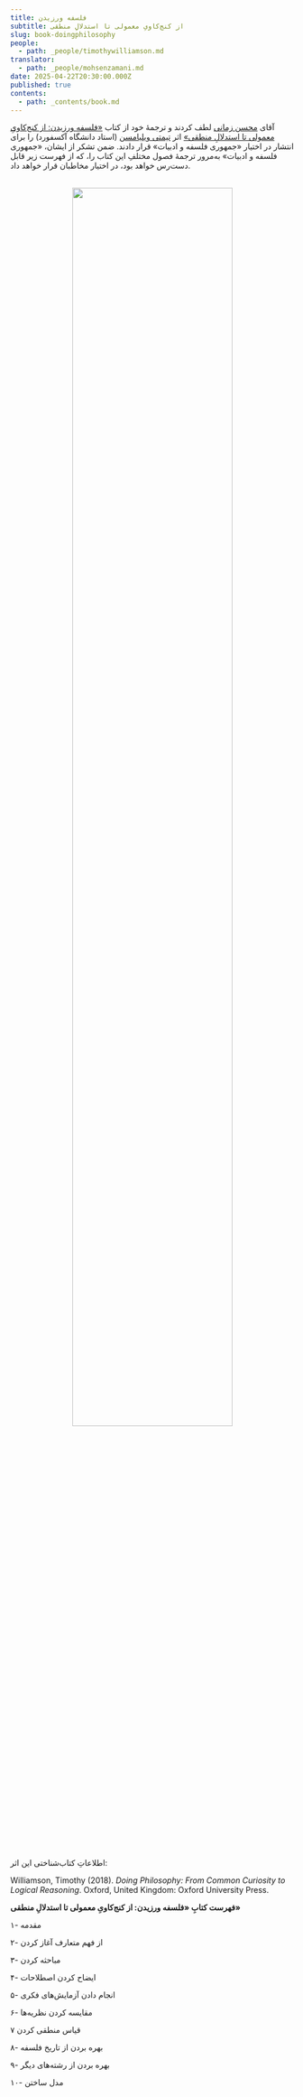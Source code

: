 ```yaml
---
title: فلسفه ورزیدن
subtitle: از کنج‌کاویِ معمولی تا استدلالِ منطقی
slug: book-doingphilosophy
people:
  - path: _people/timothywilliamson.md
translator:
  - path: _people/mohsenzamani.md
date: 2025-04-22T20:30:00.000Z
published: true
contents:
  - path: _contents/book.md
---
```





آقای [محسن زمانی](/people/mohsenzamani/) لطف کردند و ترجمهٔ خود از کتاب [«فلسفه ورزیدن: از کنج‌کاویِ معمولی تا استدلالِ منطقی»](https://global.oup.com/academic/product/doing-philosophy-9780198822516?cc=us&lang=en&) اثر [تیمتی ویلیامسن](https://en.wikipedia.org/wiki/Timothy_Williamson) (استاد دانشگاه آکسفورد) را برای انتشار در اختیار «جمهوری فلسفه و ادبیات» قرار دادند. ضمن تشکر از ایشان، «جمهوری فلسفه و ادبیات» به‌مرور ترجمهٔ فصول مختلفِ این کتاب را، که از فهرست زیر قابل دست‌رس خواهد بود، در اختیار مخاطبان قرار خواهد داد. 
<br><br>
<center>
<img 
       src="https://assets.tina.io/b6b0cb5c-4b1b-43f4-9bea-8d6867c09320/71VcnmmDAkL._SL1500_.jpg" 
       alt=" "
       style="width: 75%; height:75%;" />
</center>
<br><br>
اطلاعاتِ کتاب‌شناختی این اثر:
<p dir="ltr">
Williamson, Timothy (2018). <i>Doing Philosophy: From Common Curiosity to Logical Reasoning</i>. Oxford, United Kingdom: Oxford University Press.</p>

**فهرست کتابِ «فلسفه ورزیدن: از کنج‌کاویِ معمولی تا استدلالِ منطقی»**

۱- مقدمه

۲- از فهم متعارف آغاز کردن

۳- مباحثه کردن

۴- ایضاح کردن اصطلاحات

۵- انجام دادن آزمایش‌های فکری 

۶- مقایسه کردن نظریه‌ها

۷ قیاس منطقی کردن

۸- بهره بردن از تاریخ فلسفه

۹- بهره بردن از رشته‌های دیگر

۱۰- مدل‌ ساختن
